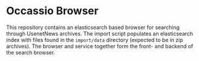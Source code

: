 # Occassio Browser

This repository contains an elasticsearch based browser for searching through UsenetNews archives. The import script populates an elasticsearch index with files found in the `import/data` directory (expected to be in zip archives). The browser and service together form the front- and backend of the search browser.
